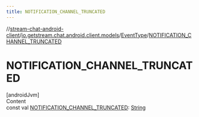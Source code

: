 ```yaml
---
title: NOTIFICATION_CHANNEL_TRUNCATED
---
```

//[stream-chat-android-client](../../../index.md)/[io.getstream.chat.android.client.models](../index.md)/[EventType](index.md)/[NOTIFICATION_CHANNEL_TRUNCATED](NOTIFICATION_CHANNEL_TRUNCATED.md)



# NOTIFICATION_CHANNEL_TRUNCATED  
[androidJvm]  
Content  
const val [NOTIFICATION_CHANNEL_TRUNCATED](NOTIFICATION_CHANNEL_TRUNCATED.md): [String](https://kotlinlang.org/api/latest/jvm/stdlib/kotlin/-string/index.html)  




